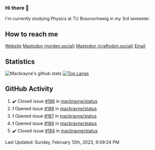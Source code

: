 ### Hi there 👋
I'm currently studying Physics at TU Braunschweig in my 3rd semester.

## How to reach me
[Website](https://florentin-schleuss.de)
<a rel="me" href="https://norden.social/@florentin">Mastodon (norden.social)</a>
<a rel="me" href="https://craftodon.social/@frodolon">Mastodon (craftodon.social)</a>
[Email](mailto:hello@macbrayne.de)

## Statistics
![Macbrayne's github stats](https://github-readme-stats.vercel.app/api?username=macbrayne&count_private=true&show_icons=true&hide_rank=true&custom_title=macbrayne's%20GitHub%20Stats)
[![Top Langs](https://github-readme-stats.vercel.app/api/top-langs/?username=macbrayne&exclude_repo=liftron&layout=compact)](https://github.com/anuraghazra/github-readme-stats)
## GitHub Activity

<!--RECENT_ACTIVITY:start-->
1. ✔️ Closed issue [#186](https://github.com/macbrayne/status/issues/186) in [macbrayne/status](https://github.com/macbrayne/status)
2. ❗️ Opened issue [#188](https://github.com/macbrayne/status/issues/188) in [macbrayne/status](https://github.com/macbrayne/status)
3. ❗️ Opened issue [#187](https://github.com/macbrayne/status/issues/187) in [macbrayne/status](https://github.com/macbrayne/status)
4. ❗️ Opened issue [#186](https://github.com/macbrayne/status/issues/186) in [macbrayne/status](https://github.com/macbrayne/status)
5. ✔️ Closed issue [#184](https://github.com/macbrayne/status/issues/184) in [macbrayne/status](https://github.com/macbrayne/status)
<!--RECENT_ACTIVITY:end-->

<!--RECENT_ACTIVITY:last_update-->
Last Updated: Sunday, February 12th, 2023, 9:09:24 PM
<!--RECENT_ACTIVITY:last_update_end-->


<!--
**macbrayne/macbrayne** is a ✨ _special_ ✨ repository because its `README.md` (this file) appears on your GitHub profile.

Here are some ideas to get you started:

- 🔭 I’m currently working on ...
- 🌱 I’m currently learning ...
- 👯 I’m looking to collaborate on ...
- 🤔 I’m looking for help with ...
- 💬 Ask me about ...
- 📫 How to reach me: ...
- 😄 Pronouns: ...
- ⚡ Fun fact: ...
-->
